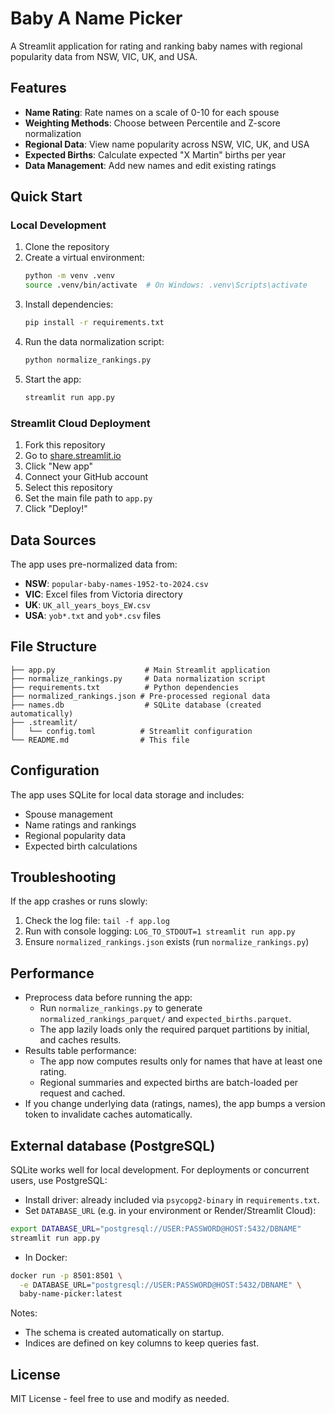 # Baby A Name Picker

A Streamlit application for rating and ranking baby names with regional popularity data from NSW, VIC, UK, and USA.

## Features

- **Name Rating**: Rate names on a scale of 0-10 for each spouse
- **Weighting Methods**: Choose between Percentile and Z-score normalization
- **Regional Data**: View name popularity across NSW, VIC, UK, and USA
- **Expected Births**: Calculate expected "X Martin" births per year
- **Data Management**: Add new names and edit existing ratings

## Quick Start

### Local Development

1. Clone the repository
2. Create a virtual environment:
   ```bash
   python -m venv .venv
   source .venv/bin/activate  # On Windows: .venv\Scripts\activate
   ```
3. Install dependencies:
   ```bash
   pip install -r requirements.txt
   ```
4. Run the data normalization script:
   ```bash
   python normalize_rankings.py
   ```
5. Start the app:
   ```bash
   streamlit run app.py
   ```

### Streamlit Cloud Deployment

1. Fork this repository
2. Go to [share.streamlit.io](https://share.streamlit.io)
3. Click "New app"
4. Connect your GitHub account
5. Select this repository
6. Set the main file path to `app.py`
7. Click "Deploy!"

## Data Sources

The app uses pre-normalized data from:
- **NSW**: `popular-baby-names-1952-to-2024.csv`
- **VIC**: Excel files from Victoria directory
- **UK**: `UK_all_years_boys_EW.csv`
- **USA**: `yob*.txt` and `yob*.csv` files

## File Structure

```
├── app.py                    # Main Streamlit application
├── normalize_rankings.py     # Data normalization script
├── requirements.txt          # Python dependencies
├── normalized_rankings.json # Pre-processed regional data
├── names.db                  # SQLite database (created automatically)
├── .streamlit/
│   └── config.toml          # Streamlit configuration
└── README.md                # This file
```

## Configuration

The app uses SQLite for local data storage and includes:
- Spouse management
- Name ratings and rankings
- Regional popularity data
- Expected birth calculations

## Troubleshooting

If the app crashes or runs slowly:
1. Check the log file: `tail -f app.log`
2. Run with console logging: `LOG_TO_STDOUT=1 streamlit run app.py`
3. Ensure `normalized_rankings.json` exists (run `normalize_rankings.py`)

## Performance

- Preprocess data before running the app:
  - Run `normalize_rankings.py` to generate `normalized_rankings_parquet/` and `expected_births.parquet`.
  - The app lazily loads only the required parquet partitions by initial, and caches results.
- Results table performance:
  - The app now computes results only for names that have at least one rating.
  - Regional summaries and expected births are batch-loaded per request and cached.
- If you change underlying data (ratings, names), the app bumps a version token to invalidate caches automatically.

## External database (PostgreSQL)

SQLite works well for local development. For deployments or concurrent users, use PostgreSQL:

- Install driver: already included via `psycopg2-binary` in `requirements.txt`.
- Set `DATABASE_URL` (e.g. in your environment or Render/Streamlit Cloud):

```bash
export DATABASE_URL="postgresql://USER:PASSWORD@HOST:5432/DBNAME"
streamlit run app.py
```

- In Docker:

```bash
docker run -p 8501:8501 \
  -e DATABASE_URL="postgresql://USER:PASSWORD@HOST:5432/DBNAME" \
  baby-name-picker:latest
```

Notes:
- The schema is created automatically on startup.
- Indices are defined on key columns to keep queries fast.

## License

MIT License - feel free to use and modify as needed.